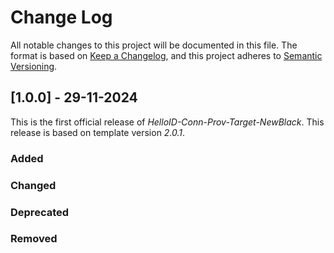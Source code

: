 # Change Log

All notable changes to this project will be documented in this file. The format is based on [Keep a Changelog](https://keepachangelog.com), and this project adheres to [Semantic Versioning](https://semver.org).

## [1.0.0] - 29-11-2024

This is the first official release of _HelloID-Conn-Prov-Target-NewBlack_. This release is based on template version _2.0.1_.

### Added

### Changed

### Deprecated

### Removed